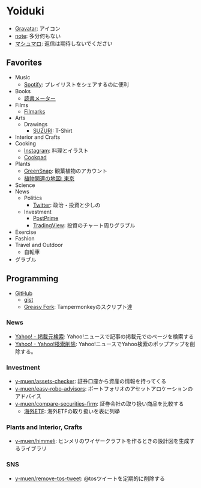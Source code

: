 # Yoiduki
- [Gravatar](https://ja.gravatar.com/ymuen): アイコン
- [note](https://note.com/y_muen): 多分何もない
- [マシュマロ](https://marshmallow-qa.com/y_muen): 返信は期待しないでください

## Favorites
* Music
  - [Spotify](https://open.spotify.com/user/3vg7ib8viax9jtt3jhki731cs): プレイリストをシェアするのに便利
* Books
  - [読書メーター](https://bookmeter.com/users/1345930)
* Films
  - [Filmarks](https://filmarks.com/users/y_muen)
* Arts
  - Drawings
    - [SUZURI](https://suzuri.jp/y-muen): T-Shirt
* Interior and Crafts
* Cooking
  - [Instagram](https://www.instagram.com/yoiduki.muen/): 料理とイラスト
  - [Cookpad](https://cookpad.com/kitchen/52862336)
* Plants
  - [GreenSnap](https://greensnap.jp/my/y_muen): 観葉植物のアカウント
  - [植物関連の地図: 東京](https://www.google.com/maps/d/viewer?mid=1SoIozXh3XpcJSM49HWpzLDzFvf3P8R-1)
* Science
* News
  * Politics
    - [Twitter](https://twitter.com/y_muen): 政治・投資と少しの
  * Investment
    - [PostPrime](https://postprime.com/y_muen)
    - [TradingView](https://jp.tradingview.com/u/y-muen): 投資のチャート周りグラブル
* Exercise
* Fashion
* Travel and Outdoor
  - 自転車
* グラブル

## Programming
- [GitHub](https://github.com/y-muen)
  - [gist](https://gist.github.com/y-muen)
  - [Greasy Fork](https://greasyfork.org/ja/users/899801-y-muen): Tampermonkeyのスクリプト達 
 
### News
- [Yahoo\! \- 掲載元検索](https://greasyfork.org/ja/scripts/443045-yahoo-%E6%8E%B2%E8%BC%89%E5%85%83%E6%A4%9C%E7%B4%A2): Yahoo!ニュースで記事の掲載元でのページを検索する
- [Yahoo\! \- Yahoo\!検索削除](https://greasyfork.org/ja/scripts/443512-yahoo-yahoo-%E6%A4%9C%E7%B4%A2%E5%89%8A%E9%99%A4): Yahoo!ニュースでYahoo検索のポップアップを削除する。

### Investment
- [y-muen/assets\-checker](https://github.com/y-muen/assets-checker): 証券口座から資産の情報を持ってくる
- [y\-muen/easy\-robo\-advisors](https://github.com/y-muen/easy-robo-advisors): ポートフォリオのアセットアロケーションのアドバイス
- [y\-muen/compare\-securities\-firm](https://github.com/y-muen/compare-securities-firm): 証券会社の取り扱い商品を比較する
  - [海外ETF](https://y-muen.github.io/compare-securities-firm/doc/foreign-etf.html): 海外ETFの取り扱いを表に列挙

### Plants and Interior, Crafts
- [y-muen/himmeli](https://github.com/y-muen/himmeli): ヒンメリのワイヤークラフトを作るときの設計図を生成するライブラリ

### SNS
- [y-muen/remove-tos-tweet](https://github.com/y-muen/remove-tos-tweet): @tosツイートを定期的に削除する